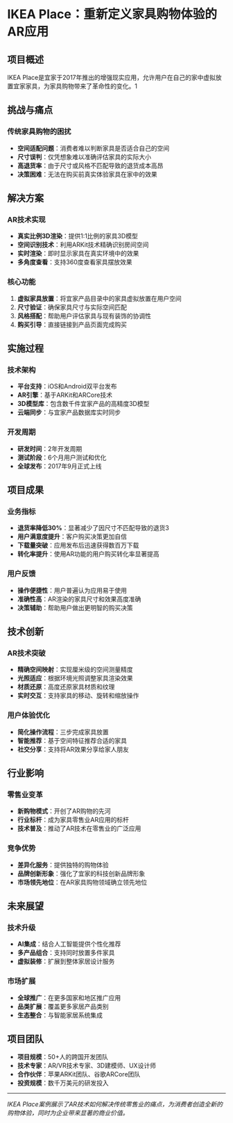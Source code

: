 # IKEA Place：重新定义家具购物体验的AR应用

## 项目概述

IKEA Place是宜家于2017年推出的增强现实应用，允许用户在自己的家中虚拟放置宜家家具，为家具购物带来了革命性的变化。<mcreference link="https://journals.sagepub.com/doi/10.1177/2043886920947110" index="1">1</mcreference>

## 挑战与痛点

### 传统家具购物的困扰
- **空间适配问题**：消费者难以判断家具是否适合自己的空间
- **尺寸误判**：仅凭想象难以准确评估家具的实际大小
- **高退货率**：由于尺寸或风格不匹配导致的退货成本高昂
- **决策困难**：无法在购买前真实体验家具在家中的效果

## 解决方案

### AR技术实现
- **真实比例3D渲染**：提供1:1比例的家具3D模型
- **空间识别技术**：利用ARKit技术精确识别房间空间
- **实时渲染**：即时显示家具在真实环境中的效果
- **多角度查看**：支持360度查看家具摆放效果

### 核心功能
1. **虚拟家具放置**：将宜家产品目录中的家具虚拟放置在用户空间
2. **尺寸验证**：确保家具尺寸与实际空间匹配
3. **风格搭配**：帮助用户评估家具与现有装饰的协调性
4. **购买引导**：直接链接到产品页面完成购买

## 实施过程

### 技术架构
- **平台支持**：iOS和Android双平台发布
- **AR引擎**：基于ARKit和ARCore技术
- **3D模型库**：包含数千件宜家产品的高精度3D模型
- **云端同步**：与宜家产品数据库实时同步

### 开发周期
- **研发时间**：2年开发周期
- **测试阶段**：6个月用户测试和优化
- **全球发布**：2017年9月正式上线

## 项目成果

### 业务指标
- **退货率降低30%**：显著减少了因尺寸不匹配导致的退货<mcreference link="https://www.studocu.com/en-us/document/southern-new-hampshire-university/digital-advertising/mod-6-case-study-mkt-335/99175319" index="3">3</mcreference>
- **用户满意度提升**：客户购买决策更加自信
- **下载量突破**：应用发布后迅速获得数百万下载
- **转化率提升**：使用AR功能的用户购买转化率显著提高

### 用户反馈
- **操作便捷性**：用户普遍认为应用易于使用
- **准确性高**：AR渲染的家具尺寸和效果高度准确
- **决策辅助**：帮助用户做出更明智的购买决策

## 技术创新

### AR技术突破
- **精确空间映射**：实现厘米级的空间测量精度
- **光照适应**：根据环境光照调整家具渲染效果
- **材质还原**：高度还原家具材质和纹理
- **实时交互**：支持家具的移动、旋转和缩放操作

### 用户体验优化
- **简化操作流程**：三步完成家具放置
- **智能推荐**：基于空间特征推荐合适的家具
- **社交分享**：支持将AR效果分享给家人朋友

## 行业影响

### 零售业变革
- **新购物模式**：开创了AR购物的先河
- **行业标杆**：成为家具零售业AR应用的标杆
- **技术普及**：推动了AR技术在零售业的广泛应用

### 竞争优势
- **差异化服务**：提供独特的购物体验
- **品牌创新形象**：强化了宜家的科技创新品牌形象
- **市场领先地位**：在AR家具购物领域确立领先地位

## 未来展望

### 技术升级
- **AI集成**：结合人工智能提供个性化推荐
- **多产品组合**：支持同时放置多件家具
- **虚拟装修**：扩展到整体家居设计服务

### 市场扩展
- **全球推广**：在更多国家和地区推广应用
- **品类扩展**：覆盖更多家居产品类别
- **生态整合**：与智能家居系统集成

## 项目团队

- **项目规模**：50+人的跨国开发团队
- **技术专家**：AR/VR技术专家、3D建模师、UX设计师
- **合作伙伴**：苹果ARKit团队、谷歌ARCore团队
- **投资规模**：数千万美元的研发投入

---

*IKEA Place案例展示了AR技术如何解决传统零售业的痛点，为消费者创造全新的购物体验，同时为企业带来显著的商业价值。*